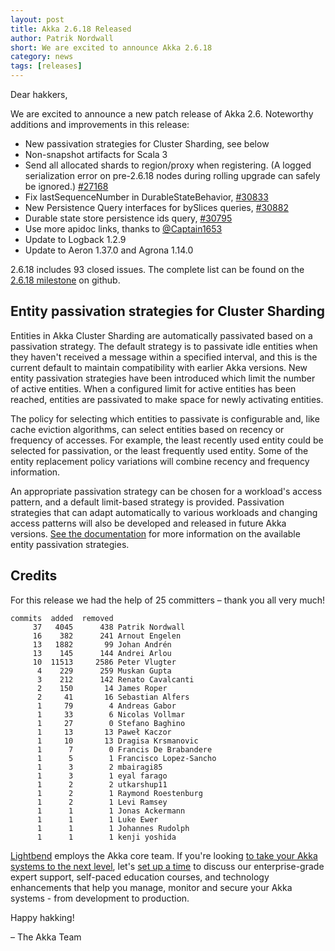 ```yaml
---
layout: post
title: Akka 2.6.18 Released
author: Patrik Nordwall
short: We are excited to announce Akka 2.6.18
category: news
tags: [releases]
---
```


Dear hakkers,

We are excited to announce a new patch release of Akka 2.6. Noteworthy additions and improvements in this release:

 * New passivation strategies for Cluster Sharding, see below
 * Non-snapshot artifacts for Scala 3
 * Send all allocated shards to region/proxy when registering. (A logged serialization error on pre-2.6.18 nodes during rolling upgrade can safely be ignored.) [#27168](https://github.com/akka/akka/issues/27168)
 * Fix lastSequenceNumber in DurableStateBehavior, [#30833](https://github.com/akka/akka/issues/30833)
 * New Persistence Query interfaces for bySlices queries, [#30882](https://github.com/akka/akka/pull/30882)
 * Durable state store persistence ids query, [#30795](https://github.com/akka/akka/issues/30795)
 * Use more apidoc links, thanks to [@Captain1653](https://github.com/Captain1653)
 * Update to Logback 1.2.9
 * Update to Aeron 1.37.0 and Agrona 1.14.0

2.6.18 includes 93 closed issues. The complete list can be found on the [2.6.18 milestone](https://github.com/akka/akka/milestone/179?closed=1) on github.

## Entity passivation strategies for Cluster Sharding

Entities in Akka Cluster Sharding are automatically passivated based on a passivation strategy. The default strategy is to passivate idle entities when they haven't received a message within a specified interval, and this is the current default to maintain compatibility with earlier Akka versions. New entity passivation strategies have been introduced which limit the number of active entities. When a configured limit for active entities has been reached, entities are passivated to make space for newly activating entities. 

The policy for selecting which entities to passivate is configurable and, like cache eviction algorithms, can select entities based on recency or frequency of accesses. For example, the least recently used entity could be selected for passivation, or the least frequently used entity. Some of the entity replacement policy variations will combine recency and frequency information. 

An appropriate passivation strategy can be chosen for a workload's access pattern, and a default limit-based strategy is provided. Passivation strategies that can adapt automatically to various workloads and changing access patterns will also be developed and released in future Akka versions. [See the documentation](https://doc.akka.io/docs/akka/current/typed/cluster-sharding.html#automatic-passivation) for more information on the available entity passivation strategies.

## Credits

For this release we had the help of 25 committers – thank you all very much!

```
commits  added  removed
     37   4045      438 Patrik Nordwall
     16    382      241 Arnout Engelen
     13   1882       99 Johan Andrén
     13    145      144 Andrei Arlou
     10  11513     2586 Peter Vlugter
      4    229      259 Muskan Gupta
      3    212      142 Renato Cavalcanti
      2    150       14 James Roper
      2     41       16 Sebastian Alfers
      1     79        4 Andreas Gabor
      1     33        6 Nicolas Vollmar
      1     27        0 Stefano Baghino
      1     13       13 Paweł Kaczor
      1     10       13 Dragisa Krsmanovic
      1      7        0 Francis De Brabandere
      1      5        1 Francisco Lopez-Sancho
      1      3        2 mbairagi85
      1      3        1 eyal farago
      1      2        2 utkarshup11
      1      2        1 Raymond Roestenburg
      1      2        1 Levi Ramsey
      1      1        1 Jonas Ackermann
      1      1        1 Luke Ewer
      1      1        1 Johannes Rudolph
      1      1        1 kenji yoshida
```

[Lightbend](https://www.lightbend.com/) employs the Akka core team. If you're looking [to take your Akka systems to the next level](https://www.lightbend.com/akka-platform#subscription), let's [set up a time](https://www.lightbend.com/contact) to discuss our enterprise-grade expert support, self-paced education courses, and technology enhancements that help you manage, monitor and secure your Akka systems - from development to production.

Happy hakking!

– The Akka Team
